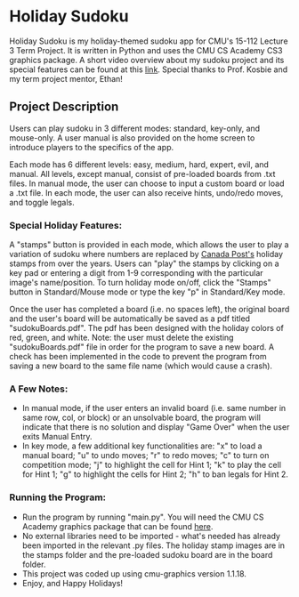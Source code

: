 # Holiday Sudoku
Holiday Sudoku is my holiday-themed sudoku app for CMU's 15-112 Lecture 3 Term Project. It is written in Python and uses the CMU CS Academy CS3 graphics package. A short video overview about my sudoku project and its special features can be found at this [link](https://www.loom.com/share/0f1516868dbc434aad9f09f96f8942da). Special thanks to Prof. Kosbie and my term project mentor, Ethan!

## Project Description 

Users can play sudoku in 3 different modes: standard, key-only, and mouse-only. A user manual is also provided on the home screen to introduce players to the specifics of the app.

Each mode has 6 different levels: easy, medium, hard, expert, evil, and manual. All levels, except manual, consist of pre-loaded boards from .txt files. In
manual mode, the user can choose to input a custom board or load a .txt file. In each mode, the user can also receive hints, undo/redo moves, and toggle legals. 

### Special Holiday Features:
A "stamps" button is provided in each mode, which allows the user to play a variation of sudoku where numbers are replaced by [Canada Post's](https://store.canadapost.ca/store-boutique/en/10/c/stamps-and-collectibles) holiday stamps
from over the years. Users can "play" the stamps by clicking on a key pad or entering a digit from 1-9 corresponding with the particular image's name/position.
To turn holiday mode on/off, click the "Stamps" button in Standard/Mouse mode or type the key "p" in Standard/Key mode.

Once the user has completed a board (i.e. no spaces left), the original board and the user's board will be automatically be saved as a pdf titled 
"sudokuBoards.pdf". The pdf has been designed with the holiday colors of red, green, and white. Note: the user must delete the existing "sudokuBoards.pdf" file 
in order for the program to save a new board. A check has been implemented in the  code to prevent the program from saving a new board to the same file name (which would cause a crash).

### A Few Notes:
- In manual mode, if the user enters an invalid board (i.e. same number in same row, col, or block) or an unsolvable board, the program will indicate
that there is no solution and display "Game Over" when the user exits Manual Entry.
- In key mode, a few additional key functionalities are: "x" to load a manual board; "u" to undo moves; "r" to redo moves; "c" to turn on competition mode;
"j" to highlight the cell for Hint 1; "k" to play the cell for Hint 1; "g" to highlight the cells for Hint 2; "h" to ban legals for Hint 2.

### Running the Program:
- Run the program by running "main.py". You will need the CMU CS Academy graphics package that can be found [here](https://academy.cs.cmu.edu/desktop). 
- No external libraries need to be imported - what's needed has already been imported in the relevant .py files. The holiday stamp images are in the stamps 
folder and the pre-loaded sudoku board are in the board folder.
- This project was coded up using cmu-graphics version 1.1.18.
- Enjoy, and Happy Holidays! 
